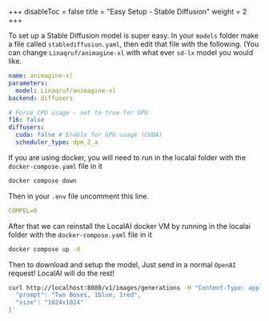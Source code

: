 +++
disableToc = false
title = "Easy Setup - Stable Diffusion"
weight = 2
+++

To set up a Stable Diffusion model is super easy.
In your ``models`` folder make a file called ``stablediffusion.yaml``, then edit that file with the following. (You can change ``Linaqruf/animagine-xl`` with what ever ``sd-lx`` model you would like.
```yaml
name: animagine-xl
parameters:
  model: Linaqruf/animagine-xl
backend: diffusers

# Force CPU usage - set to true for GPU
f16: false
diffusers:
  cuda: false # Enable for GPU usage (CUDA)
  scheduler_type: dpm_2_a
```

If you are using docker, you will need to run in the localai folder with the ``docker-compose.yaml`` file in it
```bash
docker compose down
```

Then in your ``.env`` file uncomment this line.
```yaml
COMPEL=0
```

After that we can reinstall the LocalAI docker VM by running in the localai folder with the ``docker-compose.yaml`` file in it
```bash
docker compose up -d
```

Then to download and setup the model, Just send in a normal ``OpenAI`` request! LocalAI will do the rest!
```bash
curl http://localhost:8080/v1/images/generations -H "Content-Type: application/json" -d '{
  "prompt": "Two Boxes, 1blue, 1red",
  "size": "1024x1024"
}'
```
